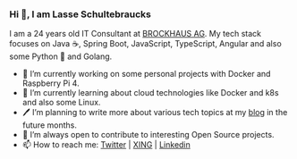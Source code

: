 ### Hi 👋, I am Lasse Schultebraucks

I am a 24 years old IT Consultant at [BROCKHAUS AG](https://www.brockhaus-ag.de/). My tech stack focuses on Java ☕, Spring Boot, JavaScript, TypeScript, Angular and also some Python 🐍 and Golang.

- 🔭 I’m currently working on some personal projects with Docker and Raspberry Pi 4.
- 🌱 I’m currently learning about cloud technologies like Docker and k8s and also some Linux.
- 🖊  I’m planning to write more about various tech topics at my [blog](https://lasseschultebraucks.com/) in the future months.  
- 👯 I’m always open to contribute to interesting Open Source projects.
- 📫 How to reach me: [Twitter](https://twitter.com/LSchultebraucks) | [XING](https://www.xing.com/profile/Lasse_Schultebraucks/) | [Linkedin](https://www.linkedin.com/in/lasse-schultebraucks-407b54175/)
